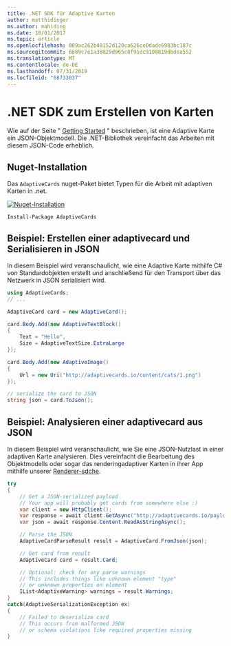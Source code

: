 ```yaml
---
title: .NET SDK für Adaptive Karten
author: matthidinger
ms.author: mahiding
ms.date: 10/01/2017
ms.topic: article
ms.openlocfilehash: 009ac262b40152d120ca626ce0dadc6983bc187c
ms.sourcegitcommit: 6889c7e1a38029d965c8f91dc9108819dbdea552
ms.translationtype: MT
ms.contentlocale: de-DE
ms.lasthandoff: 07/31/2019
ms.locfileid: "68733037"
---
```

# <a name="net-sdk-for-authoring-cards"></a>.NET SDK zum Erstellen von Karten

Wie auf der Seite " [Getting Started](../../authoring-cards/getting-started.md) " beschrieben, ist eine Adaptive Karte ein JSON-Objektmodell. Die .NET-Bibliothek vereinfacht das Arbeiten mit diesem JSON-Code erheblich.


## <a name="nuget-install"></a>Nuget-Installation
Das `AdaptiveCards` nuget-Paket bietet Typen für die Arbeit mit adaptiven Karten in .net.

[![Nuget-Installation](https://img.shields.io/nuget/vpre/AdaptiveCards.svg)](https://www.nuget.org/packages/AdaptiveCards)

```console
Install-Package AdaptiveCards
```

## <a name="example-create-an-adaptivecard-and-serialize-to-json"></a>Beispiel: Erstellen einer adaptivecard und Serialisieren in JSON

In diesem Beispiel wird veranschaulicht, wie eine Adaptive Karte mithilfe C# von Standardobjekten erstellt und anschließend für den Transport über das Netzwerk in JSON serialisiert wird.

```csharp
using AdaptiveCards;
// ...

AdaptiveCard card = new AdaptiveCard();

card.Body.Add(new AdaptiveTextBlock() 
{
    Text = "Hello",
    Size = AdaptiveTextSize.ExtraLarge
});

card.Body.Add(new AdaptiveImage() 
{
    Url = new Uri("http://adaptivecards.io/content/cats/1.png")
});

// serialize the card to JSON
string json = card.ToJson();
```

## <a name="example-parse-an-adaptivecard-from-json"></a>Beispiel: Analysieren einer adaptivecard aus JSON

In diesem Beispiel wird veranschaulicht, wie Sie eine JSON-Nutzlast in einer adaptiven Karte analysieren. Dies vereinfacht die Bearbeitung des Objektmodells oder sogar das renderingadaptiver Karten in ihrer App mithilfe unserer [Renderer-sdche](../../rendering-cards/getting-started.md).

```csharp
try
{
    // Get a JSON-serialized payload
    // Your app will probably get cards from somewhere else :)
    var client = new HttpClient();
    var response = await client.GetAsync("http://adaptivecards.io/payloads/ActivityUpdate.json");
    var json = await response.Content.ReadAsStringAsync();

    // Parse the JSON 
    AdaptiveCardParseResult result = AdaptiveCard.FromJson(json);

    // Get card from result
    AdaptiveCard card = result.Card;

    // Optional: check for any parse warnings
    // This includes things like unknown element "type"
    // or unknown properties on element
    IList<AdaptiveWarning> warnings = result.Warnings;
}
catch(AdaptiveSerializationException ex)
{
    // Failed to deserialize card 
    // This occurs from malformed JSON
    // or schema violations like required properties missing 
}
```

